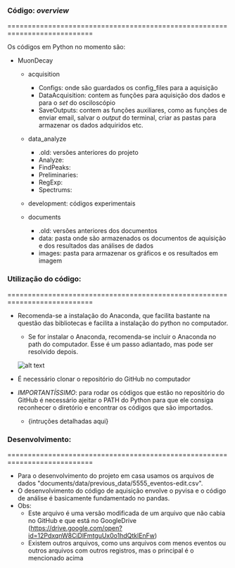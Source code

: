 ### Código: _overview_ 
===========================================================================

Os códigos em Python no momento são:

- MuonDecay
	 - acquisition
		- Configs: onde são guardados os config_files para a aquisição
		- DataAcquisition: contem as funções para aquisição dos dados e para o _set_ do osciloscópio
		- SaveOutputs: contem as funções auxiliares, como as funções de enviar email, salvar o _output_ do terminal, criar as pastas para armazenar os dados adquiridos etc.

	 - data_analyze
		- .old: versões anteriores do projeto
		- Analyze: 
		- FindPeaks:   
		- Preliminaries: 
		- RegExp: 
		- Spectrums: 

	 - development: códigos experimentais	

	 - documents
		- .old: versões anteriores dos documentos
		- data: pasta onde são armazenados os documentos de aquisição e dos resultados das análises de dados
		- images: pasta para armazenar os gráficos e os resultados em imagem




### Utilização do código: 
===========================================================================
 - Recomenda-se a instalação do Anaconda, que facilita bastante na questão das bibliotecas e facilita a instalação do python no computador.
 	- Se for instalar o Anaconda, recomenda-se incluir o Anaconda no path do computador. Esse é um passo adiantado, mas pode ser resolvido depois.
 	
 	![alt text](https://fgnt.github.io/python_crashkurs_doc/_images/path.png)
	
 - É necessário clonar o repositório do GitHub no computador
 - *IMPORTANTÍSSIMO*: para rodar os códigos que estão no repositório do GitHub é necessário ajeitar o PATH do Python para que ele consiga reconhecer o diretório e encontrar os códigos que são importados. 
 	- {intruções detalhadas aqui}




### Desenvolvimento:
===========================================================================
 - Para o desenvolvimento do projeto em casa usamos os arquivos de dados "documents/data/previous_data/5555_eventos-edit.csv".
 - O desenvolvimento do código de aquisição envolve o pyvisa e o código de análise é basicamente fundamentado no pandas.
 - Obs:
 	- Este arquivo é uma versão modificada de um arquivo que não cabia no GitHub e que está no GoogleDrive (https://drive.google.com/open?id=12PdxqnW8CiDlFmtguUx0o1hdQtklEnFw)
 	- Existem outros arquivos, como uns arquivos com menos eventos ou outros arquivos com outros registros, mas o principal é o mencionado acima
 
